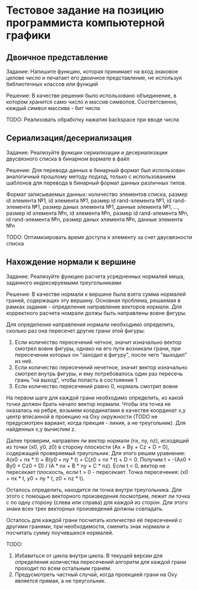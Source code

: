 # Тестовое задание на позицию программиста компьютерной графики

## Двоичное представление

Задание: Напишите функцию, которая принимает на вход знаковое целове число и 
печатает его двоичное представление, не используя библиотечных классов или функций

Решение: В качестве решения было использовано объединение, в котором хранится само число и 
массив символов. Соответсвенно, каждый символ массива - бит числа

TODO: Реализовать обработку нажатия backspace при вводе числа 


## Сериализация/десериализация

Задание: Реализуйте функции сериализации и десериализации двусвязного списка в бинарном вормате в файл

Решение: Для перевода данных в бинарный формат был использован аналогичный прошлому методу подход, только 
с использованием шаблонов для перевода в бинарный формат данных различных типов. 

Формат записываемых данных: количество элементов списка, размер id элемента №1, id элемента №1, размер id rand-элемента №1, 
id rand-элемента №1, размер даных элемента №1, данные элемента №1, ..., размер id элемента №n, id элемента №n, 
размер id rand-элемента №n, id rand-элемента №n, размер даных элемента №n, данные элемента №n

TODO: Оптимизировать время доступа к элементу за счет двусвязности списка


## Нахождение нормали к вершине

Задание: Реализуйте функцию расчета усредненных нормалей меша, заданного индексируемыми треугольниками

Решение: В качестве нормали к вершине была взята сумма нормалей граней, содержащих эту вершину. Основная проблема, решаемая
в рамках задания - определение направление векторов нормали. Для корректного расчета номрали должы быть направлены вовне 
фигуры. 

Для определения направления нормали необходимо определить, сколько раз она пересечет другие грани этой фигуры: 
1) Если количество пересечений четное, значит изначально вектор смотрел вовне фигуры, однако на его пути возникали 
грани, при пересечении которых он "заходил в фигуру", после чего "выходил" из неё. 
2) Если количество пересечений нечетное, 
значит вектор изначально смотрел внутрь фигуры, и ему потребовалось один раз пересечь грань "на выход", чтобы попасть в состояение 1
3) Если количество пересечений равно 0, нормаль смотрит вовне 

На первом шаге для каждой грани необходимо определить, из какой точки должен брать начало вектор нормали. Чтобы эта точка не 
оказалась на ребре, возьмем координатами в качестве координат x,y центр вписанной в проекцию на Оxy окружности 
(TODO не предусмотрен вариант, когда прекция - линия, а не треугольник). Для найденных x,y вычислим z.

Далее проверим, направлен ли вектор нормали (nx, ny, nz), исходящий из точки (x0, y0, z0) в сторону плоскости (Ax + By + Cz + D = 0), 
содержащей проверяемый треугольник. Для этого решим уравнение: A(x0 + nx * t) + B(y0 + ny * t) + C(z0 + nx * t) + D = 0. Получим 
t =  -(Ax0 + By0 + Cz0 + D) / (A * nx + B * ny + C * nz). Если t < 0, вектор не пересекает плоскость, если t > 0 - пересекает.
Точка пересечения: (x0 + nx * t, y0 + ny * t, z0 + nz * t).

Осталось определить, находится ли точка внутри треугольника. Для этого с помощью векторного произведения посмотрим, 
лежит ли точка с по одну сторону (слева или справа) для каждой из сторон. Для этого знаки всех трех векторных произведений должны совпадать.

Осталось для каждой грани посчитать количество её пересечений с другими гранями, при необходимости, сменить знак нормали и посчитать сумму 
поучившихся нормалей.

TODO: 
1) Избавиться от цикла внутри цикла. В текущей версии для определения количества пересечений алгоритм для каждой грани проходит по
всем остальным граням. 
2) Предусмотреть частный случай, когда проекцией грани на Oxy является прямая, а не треугольник.
